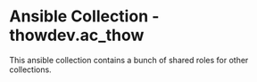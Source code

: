 # Ansible Collection - thowdev.ac_thow

This ansible collection contains a bunch of shared roles for other 
collections.

